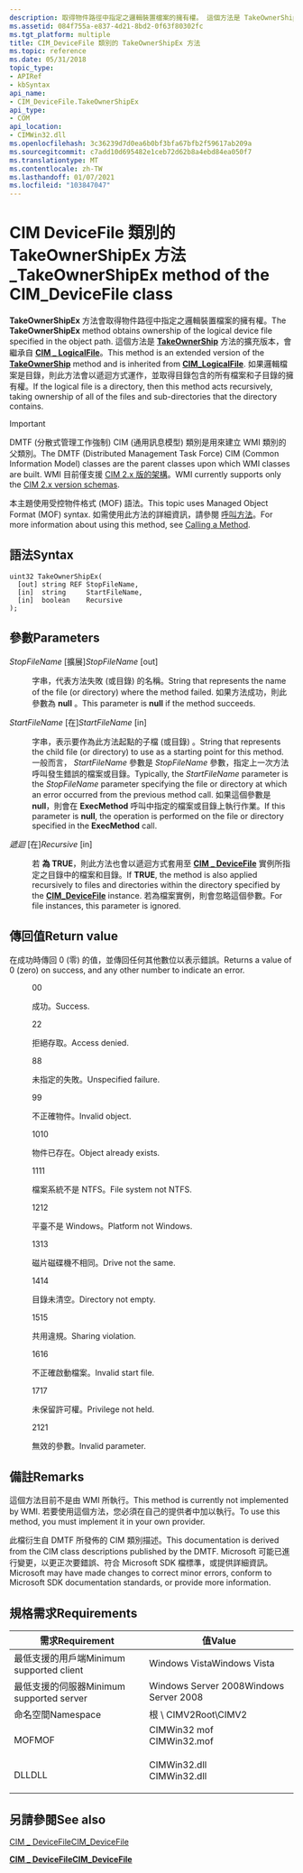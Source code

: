 ```yaml
---
description: 取得物件路徑中指定之邏輯裝置檔案的擁有權。 這個方法是 TakeOwnerShip 方法的擴充版本，會繼承自 CIM \_ LogicalFile。
ms.assetid: 084f755a-e837-4d21-8bd2-0f63f80302fc
ms.tgt_platform: multiple
title: CIM_DeviceFile 類別的 TakeOwnerShipEx 方法
ms.topic: reference
ms.date: 05/31/2018
topic_type:
- APIRef
- kbSyntax
api_name:
- CIM_DeviceFile.TakeOwnerShipEx
api_type:
- COM
api_location:
- CIMWin32.dll
ms.openlocfilehash: 3c36239d7d0ea6b0bf3bfa67bfb2f59617ab209a
ms.sourcegitcommit: c7add10d695482e1ceb72d62b8a4ebd84ea050f7
ms.translationtype: MT
ms.contentlocale: zh-TW
ms.lasthandoff: 01/07/2021
ms.locfileid: "103847047"
---
```

# <a name="takeownershipex-method-of-the-cim_devicefile-class"></a><span data-ttu-id="99f91-104">CIM DeviceFile 類別的 TakeOwnerShipEx 方法 \_</span><span class="sxs-lookup"><span data-stu-id="99f91-104">TakeOwnerShipEx method of the CIM\_DeviceFile class</span></span>

<span data-ttu-id="99f91-105">**TakeOwnerShipEx** 方法會取得物件路徑中指定之邏輯裝置檔案的擁有權。</span><span class="sxs-lookup"><span data-stu-id="99f91-105">The **TakeOwnerShipEx** method obtains ownership of the logical device file specified in the object path.</span></span> <span data-ttu-id="99f91-106">這個方法是 [**TakeOwnerShip**](takeownership-method-in-class-cim-devicefile.md) 方法的擴充版本，會繼承自 [**CIM \_ LogicalFile**](cim-logicalfile.md)。</span><span class="sxs-lookup"><span data-stu-id="99f91-106">This method is an extended version of the [**TakeOwnerShip**](takeownership-method-in-class-cim-devicefile.md) method and is inherited from [**CIM\_LogicalFile**](cim-logicalfile.md).</span></span> <span data-ttu-id="99f91-107">如果邏輯檔案是目錄，則此方法會以遞迴方式運作，並取得目錄包含的所有檔案和子目錄的擁有權。</span><span class="sxs-lookup"><span data-stu-id="99f91-107">If the logical file is a directory, then this method acts recursively, taking ownership of all of the files and sub-directories that the directory contains.</span></span>

> [!IMPORTANT]
> <span data-ttu-id="99f91-108">DMTF (分散式管理工作強制) CIM (通用訊息模型) 類別是用來建立 WMI 類別的父類別。</span><span class="sxs-lookup"><span data-stu-id="99f91-108">The DMTF (Distributed Management Task Force) CIM (Common Information Model) classes are the parent classes upon which WMI classes are built.</span></span> <span data-ttu-id="99f91-109">WMI 目前僅支援 [CIM 2.x 版的架構](https://dmtf.org/standards/cim/schemas)。</span><span class="sxs-lookup"><span data-stu-id="99f91-109">WMI currently supports only the [CIM 2.x version schemas](https://dmtf.org/standards/cim/schemas).</span></span>

 

<span data-ttu-id="99f91-110">本主題使用受控物件格式 (MOF) 語法。</span><span class="sxs-lookup"><span data-stu-id="99f91-110">This topic uses Managed Object Format (MOF) syntax.</span></span> <span data-ttu-id="99f91-111">如需使用此方法的詳細資訊，請參閱 [呼叫方法](/windows/desktop/WmiSdk/calling-a-method)。</span><span class="sxs-lookup"><span data-stu-id="99f91-111">For more information about using this method, see [Calling a Method](/windows/desktop/WmiSdk/calling-a-method).</span></span>

## <a name="syntax"></a><span data-ttu-id="99f91-112">語法</span><span class="sxs-lookup"><span data-stu-id="99f91-112">Syntax</span></span>


```mof
uint32 TakeOwnerShipEx(
  [out] string REF StopFileName,
  [in]  string     StartFileName,
  [in]  boolean    Recursive
);
```



## <a name="parameters"></a><span data-ttu-id="99f91-113">參數</span><span class="sxs-lookup"><span data-stu-id="99f91-113">Parameters</span></span>

<dl> <dt>

<span data-ttu-id="99f91-114">*StopFileName* \[擴展\]</span><span class="sxs-lookup"><span data-stu-id="99f91-114">*StopFileName* \[out\]</span></span>
</dt> <dd>

<span data-ttu-id="99f91-115">字串，代表方法失敗 (或目錄) 的名稱。</span><span class="sxs-lookup"><span data-stu-id="99f91-115">String that represents the name of the file (or directory) where the method failed.</span></span> <span data-ttu-id="99f91-116">如果方法成功，則此參數為 **null** 。</span><span class="sxs-lookup"><span data-stu-id="99f91-116">This parameter is **null** if the method succeeds.</span></span>

</dd> <dt>

<span data-ttu-id="99f91-117">*StartFileName* \[在\]</span><span class="sxs-lookup"><span data-stu-id="99f91-117">*StartFileName* \[in\]</span></span>
</dt> <dd>

<span data-ttu-id="99f91-118">字串，表示要作為此方法起點的子檔 (或目錄) 。</span><span class="sxs-lookup"><span data-stu-id="99f91-118">String that represents the child file (or directory) to use as a starting point for this method.</span></span> <span data-ttu-id="99f91-119">一般而言， *StartFileName* 參數是 *StopFileName* 參數，指定上一次方法呼叫發生錯誤的檔案或目錄。</span><span class="sxs-lookup"><span data-stu-id="99f91-119">Typically, the *StartFileName* parameter is the *StopFileName* parameter specifying the file or directory at which an error occurred from the previous method call.</span></span> <span data-ttu-id="99f91-120">如果這個參數是 **null**，則會在 **ExecMethod** 呼叫中指定的檔案或目錄上執行作業。</span><span class="sxs-lookup"><span data-stu-id="99f91-120">If this parameter is **null**, the operation is performed on the file or directory specified in the **ExecMethod** call.</span></span>

</dd> <dt>

<span data-ttu-id="99f91-121">*遞迴* \[在\]</span><span class="sxs-lookup"><span data-stu-id="99f91-121">*Recursive* \[in\]</span></span>
</dt> <dd>

<span data-ttu-id="99f91-122">若 **為 TRUE**，則此方法也會以遞迴方式套用至 [**CIM \_ DeviceFile**](cim-devicefile.md) 實例所指定之目錄中的檔案和目錄。</span><span class="sxs-lookup"><span data-stu-id="99f91-122">If **TRUE**, the method is also applied recursively to files and directories within the directory specified by the [**CIM\_DeviceFile**](cim-devicefile.md) instance.</span></span> <span data-ttu-id="99f91-123">若為檔案實例，則會忽略這個參數。</span><span class="sxs-lookup"><span data-stu-id="99f91-123">For file instances, this parameter is ignored.</span></span>

</dd> </dl>

## <a name="return-value"></a><span data-ttu-id="99f91-124">傳回值</span><span class="sxs-lookup"><span data-stu-id="99f91-124">Return value</span></span>

<span data-ttu-id="99f91-125">在成功時傳回 0 (零) 的值，並傳回任何其他數位以表示錯誤。</span><span class="sxs-lookup"><span data-stu-id="99f91-125">Returns a value of 0 (zero) on success, and any other number to indicate an error.</span></span>

<dl> <dt>


</dt> <dd>

<span data-ttu-id="99f91-126">0</span><span class="sxs-lookup"><span data-stu-id="99f91-126">0</span></span>

<span data-ttu-id="99f91-127">成功。</span><span class="sxs-lookup"><span data-stu-id="99f91-127">Success.</span></span>

</dd> <dt>


</dt> <dd>

<span data-ttu-id="99f91-128">2</span><span class="sxs-lookup"><span data-stu-id="99f91-128">2</span></span>

<span data-ttu-id="99f91-129">拒絕存取。</span><span class="sxs-lookup"><span data-stu-id="99f91-129">Access denied.</span></span>

</dd> <dt>


</dt> <dd>

<span data-ttu-id="99f91-130">8</span><span class="sxs-lookup"><span data-stu-id="99f91-130">8</span></span>

<span data-ttu-id="99f91-131">未指定的失敗。</span><span class="sxs-lookup"><span data-stu-id="99f91-131">Unspecified failure.</span></span>

</dd> <dt>


</dt> <dd>

<span data-ttu-id="99f91-132">9</span><span class="sxs-lookup"><span data-stu-id="99f91-132">9</span></span>

<span data-ttu-id="99f91-133">不正確物件。</span><span class="sxs-lookup"><span data-stu-id="99f91-133">Invalid object.</span></span>

</dd> <dt>


</dt> <dd>

<span data-ttu-id="99f91-134">10</span><span class="sxs-lookup"><span data-stu-id="99f91-134">10</span></span>

<span data-ttu-id="99f91-135">物件已存在。</span><span class="sxs-lookup"><span data-stu-id="99f91-135">Object already exists.</span></span>

</dd> <dt>


</dt> <dd>

<span data-ttu-id="99f91-136">11</span><span class="sxs-lookup"><span data-stu-id="99f91-136">11</span></span>

<span data-ttu-id="99f91-137">檔案系統不是 NTFS。</span><span class="sxs-lookup"><span data-stu-id="99f91-137">File system not NTFS.</span></span>

</dd> <dt>


</dt> <dd>

<span data-ttu-id="99f91-138">12</span><span class="sxs-lookup"><span data-stu-id="99f91-138">12</span></span>

<span data-ttu-id="99f91-139">平臺不是 Windows。</span><span class="sxs-lookup"><span data-stu-id="99f91-139">Platform not Windows.</span></span>

</dd> <dt>


</dt> <dd>

<span data-ttu-id="99f91-140">13</span><span class="sxs-lookup"><span data-stu-id="99f91-140">13</span></span>

<span data-ttu-id="99f91-141">磁片磁碟機不相同。</span><span class="sxs-lookup"><span data-stu-id="99f91-141">Drive not the same.</span></span>

</dd> <dt>


</dt> <dd>

<span data-ttu-id="99f91-142">14</span><span class="sxs-lookup"><span data-stu-id="99f91-142">14</span></span>

<span data-ttu-id="99f91-143">目錄未清空。</span><span class="sxs-lookup"><span data-stu-id="99f91-143">Directory not empty.</span></span>

</dd> <dt>


</dt> <dd>

<span data-ttu-id="99f91-144">15</span><span class="sxs-lookup"><span data-stu-id="99f91-144">15</span></span>

<span data-ttu-id="99f91-145">共用違規。</span><span class="sxs-lookup"><span data-stu-id="99f91-145">Sharing violation.</span></span>

</dd> <dt>


</dt> <dd>

<span data-ttu-id="99f91-146">16</span><span class="sxs-lookup"><span data-stu-id="99f91-146">16</span></span>

<span data-ttu-id="99f91-147">不正確啟動檔案。</span><span class="sxs-lookup"><span data-stu-id="99f91-147">Invalid start file.</span></span>

</dd> <dt>


</dt> <dd>

<span data-ttu-id="99f91-148">17</span><span class="sxs-lookup"><span data-stu-id="99f91-148">17</span></span>

<span data-ttu-id="99f91-149">未保留許可權。</span><span class="sxs-lookup"><span data-stu-id="99f91-149">Privilege not held.</span></span>

</dd> <dt>


</dt> <dd>

<span data-ttu-id="99f91-150">21</span><span class="sxs-lookup"><span data-stu-id="99f91-150">21</span></span>

<span data-ttu-id="99f91-151">無效的參數。</span><span class="sxs-lookup"><span data-stu-id="99f91-151">Invalid parameter.</span></span>

</dd> </dl>

## <a name="remarks"></a><span data-ttu-id="99f91-152">備註</span><span class="sxs-lookup"><span data-stu-id="99f91-152">Remarks</span></span>

<span data-ttu-id="99f91-153">這個方法目前不是由 WMI 所執行。</span><span class="sxs-lookup"><span data-stu-id="99f91-153">This method is currently not implemented by WMI.</span></span> <span data-ttu-id="99f91-154">若要使用這個方法，您必須在自己的提供者中加以執行。</span><span class="sxs-lookup"><span data-stu-id="99f91-154">To use this method, you must implement it in your own provider.</span></span>

<span data-ttu-id="99f91-155">此檔衍生自 DMTF 所發佈的 CIM 類別描述。</span><span class="sxs-lookup"><span data-stu-id="99f91-155">This documentation is derived from the CIM class descriptions published by the DMTF.</span></span> <span data-ttu-id="99f91-156">Microsoft 可能已進行變更，以更正次要錯誤、符合 Microsoft SDK 檔標準，或提供詳細資訊。</span><span class="sxs-lookup"><span data-stu-id="99f91-156">Microsoft may have made changes to correct minor errors, conform to Microsoft SDK documentation standards, or provide more information.</span></span>

## <a name="requirements"></a><span data-ttu-id="99f91-157">規格需求</span><span class="sxs-lookup"><span data-stu-id="99f91-157">Requirements</span></span>



| <span data-ttu-id="99f91-158">需求</span><span class="sxs-lookup"><span data-stu-id="99f91-158">Requirement</span></span> | <span data-ttu-id="99f91-159">值</span><span class="sxs-lookup"><span data-stu-id="99f91-159">Value</span></span> |
|-------------------------------------|-----------------------------------------------------------------------------------------|
| <span data-ttu-id="99f91-160">最低支援的用戶端</span><span class="sxs-lookup"><span data-stu-id="99f91-160">Minimum supported client</span></span><br/> | <span data-ttu-id="99f91-161">Windows Vista</span><span class="sxs-lookup"><span data-stu-id="99f91-161">Windows Vista</span></span><br/>                                                                |
| <span data-ttu-id="99f91-162">最低支援的伺服器</span><span class="sxs-lookup"><span data-stu-id="99f91-162">Minimum supported server</span></span><br/> | <span data-ttu-id="99f91-163">Windows Server 2008</span><span class="sxs-lookup"><span data-stu-id="99f91-163">Windows Server 2008</span></span><br/>                                                          |
| <span data-ttu-id="99f91-164">命名空間</span><span class="sxs-lookup"><span data-stu-id="99f91-164">Namespace</span></span><br/>                | <span data-ttu-id="99f91-165">根 \\ CIMV2</span><span class="sxs-lookup"><span data-stu-id="99f91-165">Root\\CIMV2</span></span><br/>                                                                  |
| <span data-ttu-id="99f91-166">MOF</span><span class="sxs-lookup"><span data-stu-id="99f91-166">MOF</span></span><br/>                      | <dl> <span data-ttu-id="99f91-167"><dt>CIMWin32 mof</dt></span><span class="sxs-lookup"><span data-stu-id="99f91-167"><dt>CIMWin32.mof</dt></span></span> </dl> |
| <span data-ttu-id="99f91-168">DLL</span><span class="sxs-lookup"><span data-stu-id="99f91-168">DLL</span></span><br/>                      | <dl> <span data-ttu-id="99f91-169"><dt>CIMWin32.dll</dt></span><span class="sxs-lookup"><span data-stu-id="99f91-169"><dt>CIMWin32.dll</dt></span></span> </dl> |



## <a name="see-also"></a><span data-ttu-id="99f91-170">另請參閱</span><span class="sxs-lookup"><span data-stu-id="99f91-170">See also</span></span>

<dl> <dt>

[<span data-ttu-id="99f91-171">CIM \_ DeviceFile</span><span class="sxs-lookup"><span data-stu-id="99f91-171">CIM\_DeviceFile</span></span>](takeownershipex-method-in-class-cim-devicefile.md)
</dt> <dt>

[<span data-ttu-id="99f91-172">**CIM \_ DeviceFile**</span><span class="sxs-lookup"><span data-stu-id="99f91-172">**CIM\_DeviceFile**</span></span>](cim-devicefile.md)
</dt> </dl>

 

